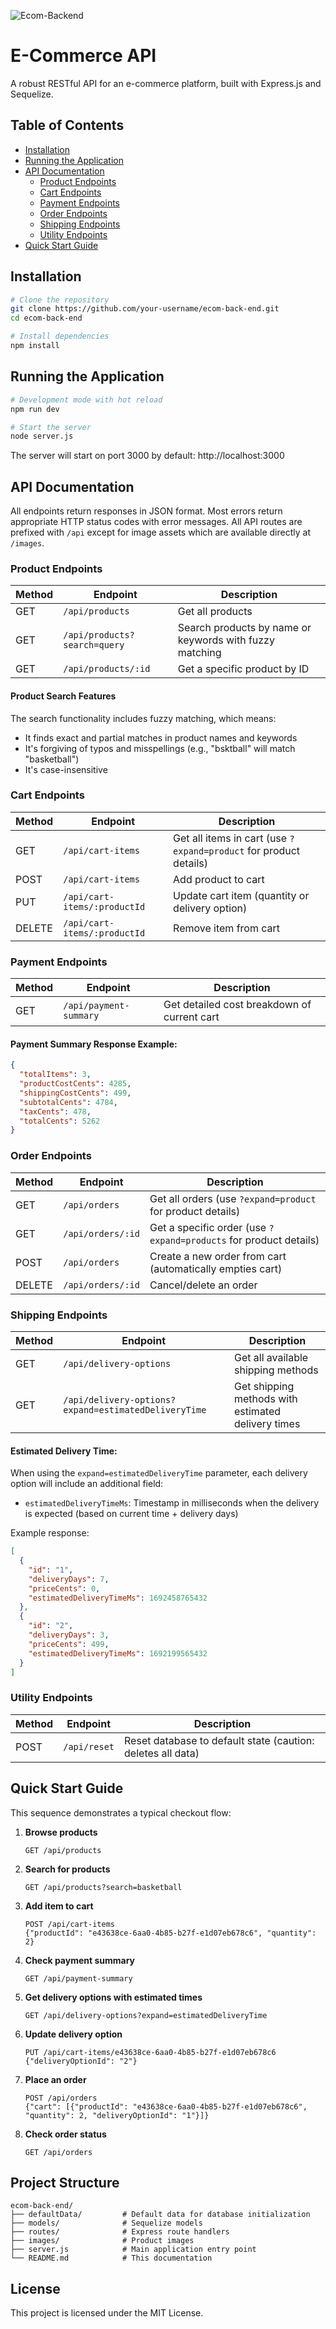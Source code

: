 ![Ecom-Backend](https://socialify.git.ci/samyakrajgruhi/Ecom-Backend/image?font=Raleway&language=1&name=1&owner=1&pattern=Transparent&theme=Dark)

# E-Commerce API

A robust RESTful API for an e-commerce platform, built with Express.js and Sequelize.

## Table of Contents

- [Installation](#installation)
- [Running the Application](#running-the-application)
- [API Documentation](#api-documentation)
  - [Product Endpoints](#product-endpoints)
  - [Cart Endpoints](#cart-endpoints)
  - [Payment Endpoints](#payment-endpoints)
  - [Order Endpoints](#order-endpoints)
  - [Shipping Endpoints](#shipping-endpoints)
  - [Utility Endpoints](#utility-endpoints)
- [Quick Start Guide](#quick-start-guide)

## Installation

```bash
# Clone the repository
git clone https://github.com/your-username/ecom-back-end.git
cd ecom-back-end

# Install dependencies
npm install
```

## Running the Application

```bash
# Development mode with hot reload
npm run dev

# Start the server
node server.js
```

The server will start on port 3000 by default: http://localhost:3000

## API Documentation

All endpoints return responses in JSON format. Most errors return appropriate HTTP status codes with error messages.
All API routes are prefixed with `/api` except for image assets which are available directly at `/images`.

### Product Endpoints

| Method | Endpoint | Description |
|--------|----------|-------------|
| GET | `/api/products` | Get all products |
| GET | `/api/products?search=query` | Search products by name or keywords with fuzzy matching |
| GET | `/api/products/:id` | Get a specific product by ID |

#### Product Search Features
The search functionality includes fuzzy matching, which means:
- It finds exact and partial matches in product names and keywords
- It's forgiving of typos and misspellings (e.g., "bsktball" will match "basketball")
- It's case-insensitive

### Cart Endpoints

| Method | Endpoint | Description |
|--------|----------|-------------|
| GET | `/api/cart-items` | Get all items in cart (use `?expand=product` for product details) |
| POST | `/api/cart-items` | Add product to cart |
| PUT | `/api/cart-items/:productId` | Update cart item (quantity or delivery option) |
| DELETE | `/api/cart-items/:productId` | Remove item from cart |

### Payment Endpoints

| Method | Endpoint | Description |
|--------|----------|-------------|
| GET | `/api/payment-summary` | Get detailed cost breakdown of current cart |

#### Payment Summary Response Example:
```json
{
  "totalItems": 3,
  "productCostCents": 4285,
  "shippingCostCents": 499,
  "subtotalCents": 4784,
  "taxCents": 478,
  "totalCents": 5262
}
```

### Order Endpoints

| Method | Endpoint | Description |
|--------|----------|-------------|
| GET | `/api/orders` | Get all orders (use `?expand=product` for product details) |
| GET | `/api/orders/:id` | Get a specific order (use `?expand=products` for product details) |
| POST | `/api/orders` | Create a new order from cart (automatically empties cart) |
| DELETE | `/api/orders/:id` | Cancel/delete an order |

### Shipping Endpoints

| Method | Endpoint | Description |
|--------|----------|-------------|
| GET | `/api/delivery-options` | Get all available shipping methods |
| GET | `/api/delivery-options?expand=estimatedDeliveryTime` | Get shipping methods with estimated delivery times |

#### Estimated Delivery Time:
When using the `expand=estimatedDeliveryTime` parameter, each delivery option will include an additional field:
- `estimatedDeliveryTimeMs`: Timestamp in milliseconds when the delivery is expected (based on current time + delivery days)

Example response:
```json
[
  {
    "id": "1",
    "deliveryDays": 7,
    "priceCents": 0,
    "estimatedDeliveryTimeMs": 1692458765432
  },
  {
    "id": "2",
    "deliveryDays": 3,
    "priceCents": 499,
    "estimatedDeliveryTimeMs": 1692199565432
  }
]
```

### Utility Endpoints

| Method | Endpoint | Description |
|--------|----------|-------------|
| POST | `/api/reset` | Reset database to default state (caution: deletes all data) |

## Quick Start Guide

This sequence demonstrates a typical checkout flow:

1. **Browse products**
   ```
   GET /api/products
   ```

2. **Search for products**
   ```
   GET /api/products?search=basketball
   ```

3. **Add item to cart**
   ```
   POST /api/cart-items
   {"productId": "e43638ce-6aa0-4b85-b27f-e1d07eb678c6", "quantity": 2}
   ```

4. **Check payment summary**
   ```
   GET /api/payment-summary
   ```

5. **Get delivery options with estimated times**
   ```
   GET /api/delivery-options?expand=estimatedDeliveryTime
   ```

6. **Update delivery option**
   ```
   PUT /api/cart-items/e43638ce-6aa0-4b85-b27f-e1d07eb678c6
   {"deliveryOptionId": "2"}
   ```

7. **Place an order**
   ```
   POST /api/orders
   {"cart": [{"productId": "e43638ce-6aa0-4b85-b27f-e1d07eb678c6", "quantity": 2, "deliveryOptionId": "1"}]}
   ```

8. **Check order status**
   ```
   GET /api/orders
   ```

## Project Structure

```
ecom-back-end/
├── defaultData/         # Default data for database initialization
├── models/              # Sequelize models
├── routes/              # Express route handlers
├── images/              # Product images
├── server.js            # Main application entry point
└── README.md            # This documentation
```

## License

This project is licensed under the MIT License.

